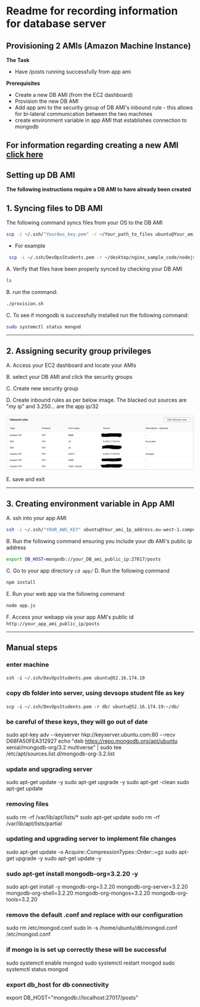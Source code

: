 # Readme for recording information for database server
## Provisioning 2 AMIs (Amazon Machine Instance) 
**The Task**
- Have /posts running successfully from app ami

**Prerequisites**
- Create a new DB AMI (from the EC2 dashboard)
- Provision the new DB AMI
- Add app ami to the security group of DB AMI's inbound rule - this allows for bi-lateral communication between the two machines
- create environment variable in app AMI that establishes connection to mongodb

**For information regarding creating a new AMI [click here](https://github.com/Lycurgus1/AWS_Start_code/blob/master/README.md)**
---

## Setting up DB AMI
**The following instructions require a DB AMI to have already been created**

## 1. Syncing files to DB AMI

The following command syncs files from your OS to the DB AMI

```bash
scp -i ~/.ssh/"YourAws_key.pem" -r ~/Your_path_to_files ubuntu@Your_ami_Ip_address:/home/ubuntu/
```

 - For example

```bash
 scp -i ~/.ssh/DevOpsStudents.pem -r ~/desktop/nginx_sample_code/nodejs-aws-deploy/environment/db ubuntu@ec2-54-76-170-201:/home/ubuntu/
```

A. Verify that files have been properly synced by checking your DB AMI
```bash
ls
```
B. run the command:
```bash
./provision.sh
```
C. To see if mongodb is successfully installed run the following command:

```bash
sudo systemctl status mongod
```
---

## 2. Assigning security group privileges  

A. Access your EC2 dashboard and locate your AMIs

B. select your DB AMI and click the security groups

C. Create new security group

D. Create inbound rules as per below image. The blacked out sources are "my ip" and 3.250... are the app ip/32

![import_rules_db_server](images/import_rules_db_server.jpg)

E. save and exit

---

## 3. Creating environment variable in App AMI

A. ssh into your app AMI
```bash
ssh -i ~/.ssh/"YOUR_AWS_KEY" ubuntu@Your_ami_Ip_address.eu-west-1.compute.amazonaws.com
```

B. Run the following command ensuring you include your db AMI's public ip address
```bash
export DB_HOST=mongodb://your_DB_ami_public_ip:27017/posts
```
C. Go to your app directory
```cd app/```
D. Run the following command
```bash
npm install
```
E. Run your web app via the following command
 ```bash
 node app.js
 ```
F. Access your webapp via your app AMI's public id
```http://your_app_ami_public_ip/posts```

---

## Manual steps

### enter machine
```ssh -i ~/.ssh/DevOpsStudents.pem ubuntu@52.16.174.19```

### copy db folder into server, using devsops student file as key
```scp -i ~/.ssh/DevOpsStudents.pem -r db/ ubuntu@52.16.174.19:~/db/```

### be careful of these keys, they will go out of date
sudo apt-key adv --keyserver hkp://keyserver.ubuntu.com:80 --recv D68FA50FEA312927
echo "deb https://repo.mongodb.org/apt/ubuntu xenial/mongodb-org/3.2 multiverse" | sudo tee /etc/apt/sources.list.d/mongodb-org-3.2.list

### update and upgrading server
sudo apt-get update -y
sudo apt-get upgrade -y
sudo apt-get -clean
sudo apt-get update

### removing files
sudo rm -rf /var/lib/apt/lists/*
sudo apt-get update
sudo rm -rf /var/lib/apt/lists/partial

### updating and upgrading server to implement file changes
sudo apt-get update -o Acquire::CompressionTypes::Order::=gz
sudo apt-get upgrade -y
sudo apt-get update -y

### sudo apt-get install mongodb-org=3.2.20 -y
sudo apt-get install -y mongodb-org=3.2.20 mongodb-org-server=3.2.20 mongodb-org-shell=3.2.20 mongodb-org-mongos=3.2.20 mongodb-org-tools=3.2.20

### remove the default .conf and replace with our configuration
sudo rm /etc/mongod.conf
sudo ln -s /home/ubuntu/db/mongod.conf /etc/mongod.conf

### if mongo is is set up correctly these will be successful
sudo systemctl enable mongod
sudo systemctl restart mongod
sudo systemctl status mongod

### export db_host for db connectivity
export DB_HOST="mongodb://localhost:27017/posts"
